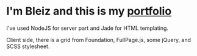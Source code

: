 # I'm **Bleiz** and this is my [portfolio](http://bleiz.be)

I've used NodeJS for server part and Jade for HTML templating.

Client side, there is a grid from Foundation, FullPage.js, some jQuery, and SCSS stylesheet.
